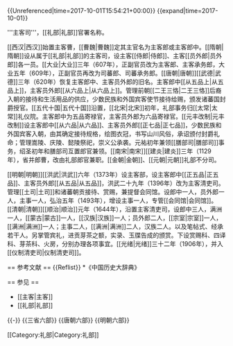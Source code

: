 {{Unreferenced|time=2017-10-01T15:54:21+00:00}}
{{expand|time=2017-10-01}}

'''主客司'''，[[礼部|礼部]]官署名称。

[[西汉|西汉]]始置主客曹，[[曹魏|曹魏]]定其主官名为主客郎或主客郎中。[[隋朝|隋朝]]设从属于[[礼部|礼部]]的主客司，设主客[[侍郎|侍郎]]、主客[[员外郎|员外郎]]各一员。[[大业|大业]]三年（607年），正副官员改为主客郎、主客承务郎，大业五年（609年），正副官员再改为司蕃郎、司蕃承务郎。[[唐朝|唐朝]][[武德|武德]]三年（620年）恢复主客郎中、主客员外郎的旧名。主客郎中[[从五品上|从五品上]]，主客员外郎[[从六品上|从六品上]]。管理前朝[[二王三恪|二王三恪]]后裔入朝的接待和生活用品的供应，少数民族和外国宾客使节接待给赐，颁发诸蕃国封爵授官。[[五代十国|五代十国]]沿置，[[北宋|北宋]]初年，礼部事务归[[太常|太常]]礼仪院。主客郎中为五品寄禄官，主客员外郎为六品寄禄官。[[元丰改制|元丰改制]]设主客郎中[[从六品|从六品]]、主客员外郎[[正七品|正七品]]，少数民族和外国宾客入朝，由其确定接待规格，绘图衣冠，书写山川风俗，承诏颁付封爵礼命；管理嵩陵、庆陵、懿陵祭祀，崇义公承袭。元祐初年兼领[[膳部司|膳部司]]事务，绍圣初年和膳部司互置郎官兼领。[[南宋|南宋]][[建炎|建炎]]三年（1129年），省并郎曹，改由礼部郎官兼职。[[金朝|金朝]]、[[元朝|元朝]]礼部不分司。

[[明朝|明朝]][[洪武|洪武]]六年（1373年）设主客部，设主客郎中[[正五品|正五品]]、主客员外郎[[从五品|从五品]]，洪武二十九年（1396年）改为主客清吏司。管理[[土司|土司]]和诸蕃朝贡接待、赏赐，兼提督会同馆。设郎中一人，员外郎一人，主事一人，弘治五年（1493年），增设主事一人，专管[[会同馆|会同馆]]。[[清朝|清朝]][[顺治|顺治]]元年（1644年），沿置主客清吏司，设郎中三人，满洲一人，[[蒙古|蒙古]]一人，[[汉族|汉族]]一人；员外郎二人，[[宗室|宗室]]一人，[[满洲|满洲]]一人；主事二人，[[满洲|满洲]]二人，汉族二人。以及笔帖式、经承若干人。另掌管宾礼，进贡芽茶之额，实录、玉牒告成的颁赏。下设赏赐科、四译科、芽茶科、火房，分别办理各项事宜。[[光绪|光绪]]三十二年（1906年），并入[[仪制清吏司|仪制清吏司]]。

== 参考文献 ==
{{Reflist}}
*《中国历史大辞典》

== 参见 ==
* [[主客|主客]]
* [[礼部|礼部]]

{{-}}
{{三省六部}}
{{唐朝六部}}
{{明朝六部}}

[[Category:礼部|Category:礼部]]